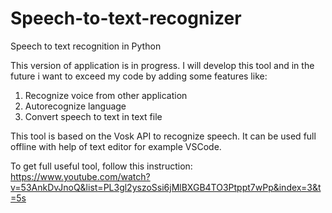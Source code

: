 # Speech-to-text-recognizer
Speech to text recognition in Python

This version of application is in progress.
I will develop this tool and in the future i want to exceed my code by adding some features like:
1. Recognize voice from other application
2. Autorecognize language
3. Convert speech to text in text file

This tool is based on the Vosk API to recognize speech.
It can be used full offline with help of text editor for example VSCode.

To get full useful tool, follow this instruction:
https://www.youtube.com/watch?v=53AnkDvJnoQ&list=PL3gl2yszoSsi6jMlBXGB4TO3Ptppt7wPp&index=3&t=5s

